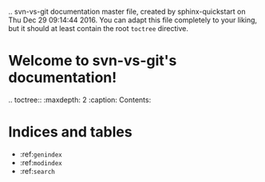 .. svn-vs-git documentation master file, created by
   sphinx-quickstart on Thu Dec 29 09:14:44 2016.
   You can adapt this file completely to your liking, but it should at least
   contain the root `toctree` directive.

Welcome to svn-vs-git's documentation!
======================================

.. toctree::
   :maxdepth: 2
   :caption: Contents:



Indices and tables
==================

* :ref:`genindex`
* :ref:`modindex`
* :ref:`search`
